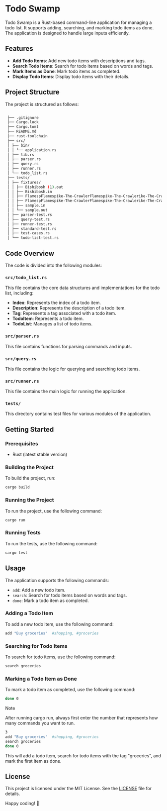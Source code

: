 # Todo Swamp

Todo Swamp is a Rust-based command-line application for managing a todo list. It supports adding, searching, and marking todo items as done. The application is designed to handle large inputs efficiently.

## Features

- **Add Todo Items**: Add new todo items with descriptions and tags.
- **Search Todo Items**: Search for todo items based on words and tags.
- **Mark Items as Done**: Mark todo items as completed.
- **Display Todo Items**: Display todo items with their details.

## Project Structure

The project is structured as follows:
```bash

 ├── .gitignore 
 ├── Cargo.lock 
 ├── Cargo.toml 
 ├── README.md 
 ├── rust-toolchain 
 ├── src/ 
 │ ├── bin/ 
 │ │ └── application.rs 
 │ ├── lib.rs 
 │ ├── parser.rs 
 │ ├── query.rs 
 │ ├── runner.rs 
 │ └── todo_list.rs 
 ├── tests/ 
 │ ├── fixtures/ 
 │ │ ├── Bishibosh (1).out 
 │ │ ├── Bishibosh.in
 │ │ ├── FlamespFlamespike-The-CrawlerFlamespike-The-Crawlerike-The-Crawler.in
 │ │ ├── FlamespFlamespike-The-CrawlerFlamespike-The-Crawlerike-The-Crawler.out
 │ │ ├── sample.in
 │ │ └── sample.out
 │ ├── parser-test.rs 
 │ ├── query-test.rs 
 │ ├── runner-test.rs 
 │ ├── standard-test.rs 
 │ ├── test-cases.rs 
 │ └── todo-list-test.rs
```
## Code Overview

The code is divided into the following modules:

### `src/todo_list.rs`

This file contains the core data structures and implementations for the todo list, including:

- **Index**: Represents the index of a todo item.
- **Description**: Represents the description of a todo item.
- **Tag**: Represents a tag associated with a todo item.
- **TodoItem**: Represents a todo item.
- **TodoList**: Manages a list of todo items.

### `src/parser.rs`

This file contains functions for parsing commands and inputs.

### `src/query.rs`

This file contains the logic for querying and searching todo items.

### `src/runner.rs`

This file contains the main logic for running the application.

### `tests/`

This directory contains test files for various modules of the application.
 
## Getting Started

### Prerequisites

- Rust (latest stable version)

### Building the Project

To build the project, run:

```sh
cargo build
```

### Running the Project

To run the project, use the following command:

```sh
cargo run
```

### Running Tests

To run the tests, use the following command:

```sh
cargo test
```

## Usage

The application supports the following commands:

- `add`: Add a new todo item.
- `search`: Search for todo items based on words and tags.
- `done`: Mark a todo item as completed.
  
### Adding a Todo Item

To add a new todo item, use the following command:

```sh
add "Buy groceries"  #shopping, #groceries
```

### Searching for Todo Items

To search for todo items, use the following command:

```sh
search groceries
```

### Marking a Todo Item as Done

To mark a todo item as completed, use the following command:

```sh
done 0
```

> [!NOTE]  
> After running cargo run, always first enter the number that represents how many commands you want to run. 
> ```sh
> 3
> add "Buy groceries"  #shopping, #groceries
> search groceries
> done 0
> ```
> This will add a todo item, search for todo items with the tag "groceries", and mark the first item as done.


## License

This project is licensed under the MIT License. See the [LICENSE](LICENSE) file for details.

Happy coding! 🚀